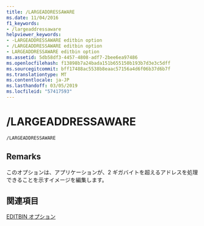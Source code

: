```yaml
---
title: /LARGEADDRESSAWARE
ms.date: 11/04/2016
f1_keywords:
- /largeaddressaware
helpviewer_keywords:
- -LARGEADDRESSAWARE editbin option
- /LARGEADDRESSAWARE editbin option
- LARGEADDRESSAWARE editbin option
ms.assetid: 5db58df3-4457-4808-adf7-2bee6ea97486
ms.openlocfilehash: f13898b7a24bada151b655150b193b7d3e3c5dff
ms.sourcegitcommit: bff17488ac5538b8eaac57156a4d6f06b37d6b7f
ms.translationtype: MT
ms.contentlocale: ja-JP
ms.lasthandoff: 03/05/2019
ms.locfileid: "57417593"
---
```

# <a name="largeaddressaware"></a>/LARGEADDRESSAWARE

```
/LARGEADDRESSAWARE
```

## <a name="remarks"></a>Remarks

このオプションは、アプリケーションが、2 ギガバイトを超えるアドレスを処理できることを示すイメージを編集します。

## <a name="see-also"></a>関連項目

[EDITBIN オプション](../../build/reference/editbin-options.md)
